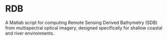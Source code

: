# RDB
A Matlab script for computing Remote Sensing Derived Bathymetry (SDB) from multispectral optical imagery, designed specifically for shallow coastal and river environments.
